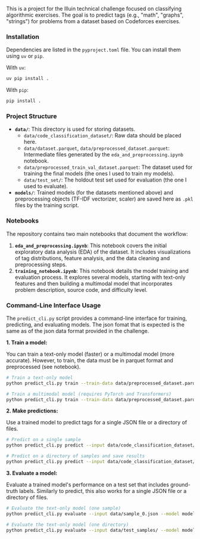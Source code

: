 This is a project for the Illuin technical challenge focused on classifying algorithmic exercises. The goal is to predict tags (e.g., "math", "graphs", "strings") for problems from a dataset based on Codeforces exercises.

### Installation

Dependencies are listed in the `pyproject.toml` file. You can install them using `uv` or `pip`.

With `uv`:
```bash
uv pip install .
```

With `pip`:
```bash
pip install .
```

### Project Structure
*   **`data/`**: This directory is used for storing datasets.
    *   `data/code_classification_dataset/`: Raw data should be placed here.
    *   `data/dataset.parquet`, `data/preprocessed_dataset.parquet`: Intermediate files generated by the `eda_and_preprocessing.ipynb` notebook.
    *   `data/preprocessed_train_val_dataset.parquet`: The dataset used for training the final models (the ones I used to train my models).
    *   `data/test_set/`: The holdout test set used for evaluation (the one I used to evaluate).
*   **`models/`**: Trained models (for the datasets mentioned above) and preprocessing objects (TF-IDF vectorizer, scaler) are saved here as `.pkl` files by the training script.
  
### Notebooks

The repository contains two main notebooks that document the workflow:

1.  **`eda_and_preprocessing.ipynb`**: This notebook covers the initial exploratory data analysis (EDA) of the dataset. It includes visualizations of tag distributions, feature analysis, and the data cleaning and preprocessing steps.
2.  **`training_notebook.ipynb`**: This notebook details the model training and evaluation process. It explores several models, starting with text-only features and then building a multimodal model that incorporates problem description, source code, and difficulty level.

### Command-Line Interface Usage

The `predict_cli.py` script provides a command-line interface for training, predicting, and evaluating models. The json fomat that is expected is the same as
of the json data format provided in the challenge. 

**1. Train a model:**

You can train a text-only model (faster) or a multimodal model (more accurate). However, to train, the data must be in parquet format and preprocessed (see notebook). 

```bash
# Train a text-only model
python predict_cli.py train --train-data data/preprocessed_dataset.parquet --output models/text_model.pkl --type text

# Train a multimodal model (requires PyTorch and Transformers)
python predict_cli.py train --train-data data/preprocessed_dataset.parquet --output models/multimodal_model.pkl --type multimodal
```

**2. Make predictions:**

Use a trained model to predict tags for a single JSON file or a directory of files.

```bash
# Predict on a single sample
python predict_cli.py predict --input data/code_classification_dataset/sample_0.json --model models/text_model.pkl

# Predict on a directory of samples and save results
python predict_cli.py predict --input data/code_classification_dataset/ --model models/multimodal_model.pkl --output predictions.json
```

**3. Evaluate a model:**

Evaluate a trained model's performance on a test set that includes ground-truth labels. Similarly to predict, this also works for a single JSON file or
a directory of files.

```bash
# Evaluate the text-only model (one sample)
python predict_cli.py evaluate --input data/sample_0.json --model models/text_model.pkl

# Evaluate the text-only model (one directory)
python predict_cli.py evaluate --input data/test_samples/ --model models/text_model.pkl

```



